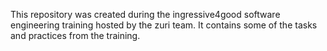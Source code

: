 This repository was created during the ingressive4good software engineering training hosted by the zuri team. It contains some of the tasks and practices from the training.

